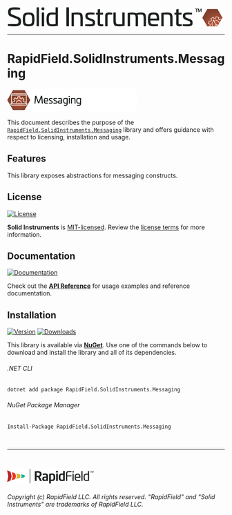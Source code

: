 <!--
Copyright (c) RapidField LLC. Licensed under the MIT License. See LICENSE.txt in the project root for license information.
-->

[![Solid Instruments](../../SolidInstruments.Logo.Color.Transparent.500w.png)](../../README.md)
- - -

# RapidField.SolidInstruments.Messaging

![Messaging](Label.Messaging.300w.png)

This document describes the purpose of the [`RapidField.SolidInstruments.Messaging`]() library and offers guidance with respect to licensing, installation and usage.

## Features

This library exposes abstractions for messaging constructs.

## License

[![License](https://img.shields.io/github/license/rapidfield/solid-instruments?style=flat&color=lightseagreen&label=license&logo=open-access&logoColor=lightgrey)](../../LICENSE.txt)

**Solid Instruments** is [MIT-licensed](https://en.wikipedia.org/wiki/MIT_License). Review the [license terms](../../LICENSE.txt) for more information.

## Documentation

[![Documentation](https://img.shields.io/badge/documentation-website-tan?style=flat&logo=buffer&logoColor=lightgrey)](https://www.solidinstruments.com/api/RapidField.SolidInstruments.Messaging.html)

Check out the [**API Reference**](https://www.solidinstruments.com/api/RapidField.SolidInstruments.Messaging.html) for usage examples and reference documentation.

## Installation

[![Version](https://img.shields.io/nuget/vpre/RapidField.SolidInstruments.Messaging?style=flat&color=blue&label=version&logo=nuget&logoColor=lightgrey)](https://www.nuget.org/packages/RapidField.SolidInstruments.Messaging)
[![Downloads](https://img.shields.io/nuget/dt/RapidField.SolidInstruments.Messaging?style=flat&color=blue&logo=nuget&logoColor=lightgrey)](https://www.nuget.org/packages/RapidField.SolidInstruments.Messaging)

This library is available via [**NuGet**](https://docs.microsoft.com/en-us/nuget/quickstart/install-and-use-a-package-in-visual-studio). Use one of the commands below to download and install the library and all of its dependencies.

###### .NET CLI

```shell
dotnet add package RapidField.SolidInstruments.Messaging
```

###### NuGet Package Manager

```shell
Install-Package RapidField.SolidInstruments.Messaging
```

<br />

- - -

<br />

[![RapidField](../../RapidField.Logo.Color.Black.Transparent.200w.png)](https://www.rapidfield.com)

###### Copyright (c) RapidField LLC. All rights reserved. "RapidField" and "Solid Instruments" are trademarks of RapidField LLC.
